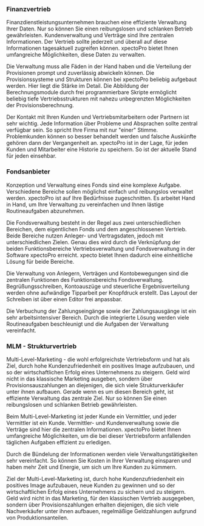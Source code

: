 

### Finanzvertrieb

Finanzdienstleistungsunternehmen brauchen eine effiziente Verwaltung Ihrer Daten. Nur so können Sie einen reibungslosen und schlanken Betrieb gewährleisten.
Kundenverwaltung und Verträge sind Ihre zentralen Informationen. Der Vertrieb sollte jederzeit und überall auf diese Informationen tagesaktuell zugreifen können. xpectoPro bietet Ihnen umfangreiche Möglichkeiten, diese Daten zu verwalten.

Die Verwaltung muss alle Fäden in der Hand haben und die Verteilung der Provisionen prompt und zuverlässig abwickeln können. Die Provisionssysteme und Strukturen können bei xpectoPro beliebig aufgebaut werden. Hier liegt die Stärke im Detail. Die Abbildung der Berechnungsmodule durch frei programmierbare Skripte ermöglicht beliebig tiefe Vertriebsstrukturen mit nahezu unbegrenzten Möglichkeiten der Provisionsberechnung.

Der Kontakt mit Ihren Kunden und Vertriebsmitarbeitern oder Partnern ist sehr wichtig. Jede Information über Probleme und Absprachen sollte zentral verfügbar sein. So spricht Ihre Firma mit nur "einer" Stimme. 
Problemkunden können so besser behandelt werden und falsche Auskünfte gehören dann der Vergangenheit an.
xpectoPro ist in der Lage, für jeden Kunden und Mitarbeiter eine Historie zu speichern. So ist der aktuelle Stand für jeden einsehbar. 



### Fondsanbieter

Konzeption und Verwaltung eines Fonds sind eine komplexe Aufgabe. Verschiedene Bereiche sollen möglichst einfach und reibungslos verwaltet werden. xpectoPro ist auf Ihre Bedürfnisse zugeschnitten. Es arbeitet Hand in Hand, um Ihre Verwaltung zu vereinfachen und Ihnen lästige Routineaufgaben abzunehmen.

Die Fondsverwaltung besteht in der Regel aus zwei unterschiedlichen Bereichen, dem eigentlichen Fonds und dem angeschlossenen Vertrieb. Beide Bereiche nutzen Anleger- und Vertragsdaten, jedoch mit unterschiedlichen Zielen. Genau dies wird durch die Verknüpfung der beiden Funktionsbereiche Vertriebsverwaltung und Fondsverwaltung in der Software xpectoPro erreicht. xpecto bietet Ihnen dadurch eine einheitliche Lösung für beide Bereiche.

Die Verwaltung von Anlegern, Verträgen und Kontobewegungen sind die zentralen Funktionen des Funktionsbereichs Fondsverwaltung. Begrüßungsschreiben, Kontoauszüge und steuerliche Ergebnisverteilung werden ohne aufwändige Tipparbeit per Knopfdruck erstellt. Das Layout der Schreiben ist über einen Editor frei anpassbar.

Die Verbuchung der Zahlungseingänge sowie der Zahlungsausgänge ist ein sehr arbeitsintensiver Bereich. Durch die integrierte Lösung werden viele Routineaufgaben beschleunigt und die Aufgaben der Verwaltung vereinfacht. 

### MLM - Strukturvertrieb

Multi-Level-Marketing - die wohl erfolgreichste Vertriebsform und hat als Ziel, durch hohe Kundenzufriedenheit ein positives Image aufzubauen, und so der wirtschaftlichen Erfolg eines Unternehmens zu steigern. Geld wird nicht in das klassische Marketing ausgeben, sondern über Provisionsauszahlungen an diejenigen, die sich viele Strukturverkäufer unter ihnen aufbauen. Gerade wenn es um diesen Bereich geht, ist effiziente Verwaltung das zentrale Ziel. Nur so können Sie einen reibungslosen und schlanken Betrieb gewährleisten.

Beim Multi-Level-Marketing ist jeder Kunde ein Vermittler, und jeder Vermittler ist ein Kunde. Vermittler- und Kundenverwaltung sowie die Verträge sind hier die zentralen Informationen. xpectoPro bietet Ihnen umfangreiche Möglichkeiten, um die bei dieser Vertriebsform anfallenden täglichen Aufgaben effizient zu erledigen.

Durch die Bündelung der Informationen werden viele Verwaltungstätigkeiten sehr vereinfacht. So können Sie Kosten in Ihrer Verwaltung einsparen und haben mehr Zeit und Energie, um sich um Ihre Kunden zu kümmern.

Ziel der Multi-Level-Marketing ist, durch hohe Kundenzufriedenheit ein positives Image aufzubauen, neue Kunden zu gewinnen und so der wirtschaftlichen Erfolg eines Unternehmens zu sichern und zu steigern.  Geld wird nicht in das Marketing, für den klassischen Vertrieb ausgegeben, sondern über Provisionszahlungen erhalten diejenigen, die sich viele Nachverkäufer unter ihnen aufbauen, regelmäßige Geldzahlungen aufgrund von Produktionsanteilen.

